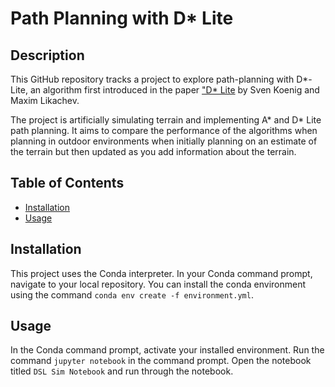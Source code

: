 # Path Planning with D* Lite
## Description
This GitHub repository tracks a project to explore path-planning with D*-Lite, an algorithm first introduced in the paper
["D* Lite](http://idm-lab.org/bib/abstracts/papers/aaai02b.pdf) by Sven Koenig and Maxim
Likachev. 

The project is artificially simulating terrain and implementing A* and D* Lite path planning.
It aims to compare the performance of the algorithms when planning in outdoor environments 
when initially planning on an estimate of the terrain but then updated as you add information about the terrain. 

## Table of Contents
- [Installation](#installation)
- [Usage](#Usage)

## Installation
This project uses the Conda interpreter. In your Conda command prompt, navigate to your local repository. 
You can install the conda environment using the command 
`conda env create -f environment.yml`. 

## Usage 
In the Conda command prompt, activate your installed environment. Run the command `jupyter notebook` in the command 
prompt. Open the notebook titled `DSL Sim Notebook` and run through the notebook. 